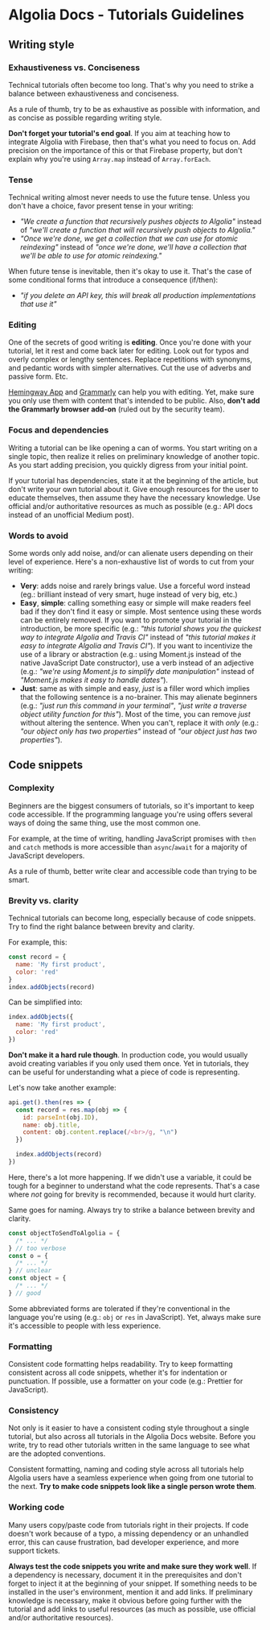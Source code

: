 # Algolia Docs - Tutorials Guidelines

## Writing style

### Exhaustiveness vs. Conciseness

Technical tutorials often become too long. That's why you need to strike a balance between exhaustiveness and conciseness.

As a rule of thumb, try to be as exhaustive as possible with information, and as concise as possible regarding writing style.

**Don't forget your tutorial's end goal**. If you aim at teaching how to integrate Algolia with Firebase, then that's what you need to focus on. Add precision on the importance of this or that Firebase property, but don't explain why you're using `Array.map` instead of `Array.forEach`.

### Tense

Technical writing almost never needs to use the future tense. Unless you don't have a choice, favor present tense in your writing:

- _"We create a function that recursively pushes objects to Algolia"_ instead of _"we'll create a function that will recursively push objects to Algolia."_
- _"Once we're done, we get a collection that we can use for atomic reindexing"_ instead of _"once we're done, we'll have a collection that we'll be able to use for atomic reindexing."_

When future tense is inevitable, then it's okay to use it. That's the case of some conditional forms that introduce a consequence (if/then):

- _"if you delete an API key, this will break all production implementations that use it"_

### Editing

One of the secrets of good writing is **editing**. Once you're done with your tutorial, let it rest and come back later for editing. Look out for typos and overly complex or lengthy sentences. Replace repetitions with synonyms, and pedantic words with simpler alternatives. Cut the use of adverbs and passive form. Etc.

[Hemingway App](http://www.hemingwayapp.com/) and [Grammarly](https://app.grammarly.com/) can help you with editing. Yet, make sure you only use them with content that's intended to be public. Also, **don't add the Grammarly browser add-on** (ruled out by the security team).

### Focus and dependencies

Writing a tutorial can be like opening a can of worms. You start writing on a single topic, then realize it relies on preliminary knowledge of another topic. As you start adding precision, you quickly digress from your initial point.

If your tutorial has dependencies, state it at the beginning of the article, but don't write your own tutorial about it. Give enough resources for the user to educate themselves, then assume they have the necessary knowledge. Use official and/or authoritative resources as much as possible (e.g.: API docs instead of an unofficial Medium post).

### Words to avoid

Some words only add noise, and/or can alienate users depending on their level of experience. Here's a non-exhaustive list of words to cut from your writing:

- **Very**: adds noise and rarely brings value. Use a forceful word instead (eg.: brilliant instead of very smart, huge instead of very big, etc.)
- **Easy**, **simple**: calling something easy or simple will make readers feel bad if they don't find it easy or simple. Most sentence using these words can be entirely removed. If you want to promote your tutorial in the introduction, be more specific (e.g.: _"this tutorial shows you the quickest way to integrate Algolia and Travis CI"_ instead of _"this tutorial makes it easy to integrate Algolia and Travis CI"_). If you want to incentivize the use of a library or abstraction (e.g.: using Moment.js instead of the native JavaScript Date constructor), use a verb instead of an adjective (e.g.: _"we're using Moment.js to simplify date manipulation"_ instead of _"Moment.js makes it easy to handle dates"_).
- **Just**: same as with simple and easy, _just_ is a filler word which implies that the following sentence is a no-brainer. This may alienate beginners (e.g.: _"just run this command in your terminal"_, _"just write a traverse object utility function for this"_). Most of the time, you can remove _just_ without altering the sentence. When you can't, replace it with _only_ (e.g.: _"our object only has two properties"_ instead of _"our object just has two properties"_).

## Code snippets

### Complexity

Beginners are the biggest consumers of tutorials, so it's important to keep code accessible. If the programming language you're using offers several ways of doing the same thing, use the most common one.

For example, at the time of writing, handling JavaScript promises with `then` and `catch` methods is more accessible than `async`/`await` for a majority of JavaScript developers.

As a rule of thumb, better write clear and accessible code than trying to be smart.

### Brevity vs. clarity

Technical tutorials can become long, especially because of code snippets. Try to find the right balance between brevity and clarity.

For example, this:

```js
const record = {
  name: 'My first product',
  color: 'red'
}
index.addObjects(record)
```

Can be simplified into:

```js
index.addObjects({
  name: 'My first product',
  color: 'red'
})
```

**Don't make it a hard rule though**. In production code, you would usually avoid creating variables if you only used them once. Yet in tutorials, they can be useful for understanding what a piece of code is representing.

Let's now take another example:

```js
api.get().then(res => {
  const record = res.map(obj => {
	id: parseInt(obj.ID),
	name: obj.title,
	content: obj.content.replace(/<br>/g, "\n")
  })

  index.addObjects(record)
})
```

Here, there's a lot more happening. If we didn't use a variable, it could be tough for a beginner to understand what the code represents. That's a case where _not_ going for brevity is recommended, because it would hurt clarity.

Same goes for naming. Always try to strike a balance between brevity and clarity.

```js
const objectToSendToAlgolia = {
  /* ... */
} // too verbose
const o = {
  /* ... */
} // unclear
const object = {
  /* ... */
} // good
```

Some abbreviated forms are tolerated if they're conventional in the language you're using (e.g.: `obj` or `res` in JavaScript). Yet, always make sure it's accessible to people with less experience.

### Formatting

Consistent code formatting helps readability. Try to keep formatting consistent across all code snippets, whether it's for indentation or punctuation. If possible, use a formatter on your code (e.g.: Prettier for JavaScript).

### Consistency

Not only is it easier to have a consistent coding style throughout a single tutorial, but also across all tutorials in the Algolia Docs website. Before you write, try to read other tutorials written in the same language to see what are the adopted conventions.

Consistent formatting, naming and coding style across all tutorials help Algolia users have a seamless experience when going from one tutorial to the next. **Try to make code snippets look like a single person wrote them**.

### Working code

Many users copy/paste code from tutorials right in their projects. If code doesn't work because of a typo, a missing dependency or an unhandled error, this can cause frustration, bad developer experience, and more support tickets.

**Always test the code snippets you write and make sure they work well**. If a dependency is necessary, document it in the prerequisites and don't forget to inject it at the beginning of your snippet. If something needs to be installed in the user's environment, mention it and add links. If preliminary knowledge is necessary, make it obvious before going further with the tutorial and add links to useful resources (as much as possible, use official and/or authoritative resources).